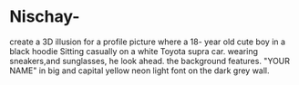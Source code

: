 # Nischay-
create a 3D illusion for a profile picture where a 18- year old cute boy in a black hoodie Sitting casually on a white Toyota supra car. wearing sneakers,and sunglasses, he look ahead. the background features. "YOUR NAME" in big and capital yellow neon light font on the dark grey wall.
